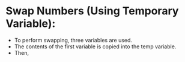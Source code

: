 # Swap Numbers (Using Temporary Variable):

- To perform swapping, three variables are used.
- The contents of the first variable is copied into the temp variable.
- Then, 
